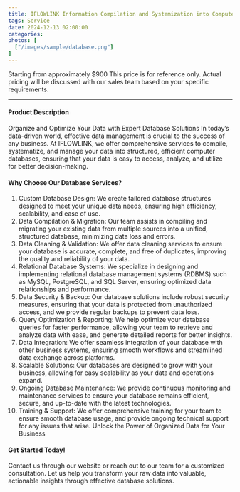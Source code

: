 ```yaml
---
title: IFLOWLINK Information Compilation and Systemization into Computer Databases
tags: Service
date: 2024-12-13 02:00:00
categories: 
photos: [
  ["/images/sample/database.png"]
] 
---
```


Starting from approximately $900
This price is for reference only. Actual pricing will be discussed with our sales team based on your specific requirements.

<!--more-->

---

#### Product Description
Organize and Optimize Your Data with Expert Database Solutions
In today’s data-driven world, effective data management is crucial to the success of any business. At IFLOWLINK, we offer comprehensive services to compile, systematize, and manage your data into structured, efficient computer databases, ensuring that your data is easy to access, analyze, and utilize for better decision-making.

#### Why Choose Our Database Services?
1. Custom Database Design:
We create tailored database structures designed to meet your unique data needs, ensuring high efficiency, scalability, and ease of use.
2. Data Compilation & Migration:
Our team assists in compiling and migrating your existing data from multiple sources into a unified, structured database, minimizing data loss and errors.
3. Data Cleaning & Validation:
We offer data cleaning services to ensure your database is accurate, complete, and free of duplicates, improving the quality and reliability of your data.
4. Relational Database Systems:
We specialize in designing and implementing relational database management systems (RDBMS) such as MySQL, PostgreSQL, and SQL Server, ensuring optimized data relationships and performance.
5. Data Security & Backup:
Our database solutions include robust security measures, ensuring that your data is protected from unauthorized access, and we provide regular backups to prevent data loss.
6. Query Optimization & Reporting:
We help optimize your database queries for faster performance, allowing your team to retrieve and analyze data with ease, and generate detailed reports for better insights.
7. Data Integration:
We offer seamless integration of your database with other business systems, ensuring smooth workflows and streamlined data exchange across platforms.
8. Scalable Solutions:
Our databases are designed to grow with your business, allowing for easy scalability as your data and operations expand.
9. Ongoing Database Maintenance:
We provide continuous monitoring and maintenance services to ensure your database remains efficient, secure, and up-to-date with the latest technologies.
10. Training & Support:
We offer comprehensive training for your team to ensure smooth database usage, and provide ongoing technical support for any issues that arise.
Unlock the Power of Organized Data for Your Business

#### Get Started Today!
Contact us through our website or reach out to our team for a customized consultation. Let us help you transform your raw data into valuable, actionable insights through effective database solutions.